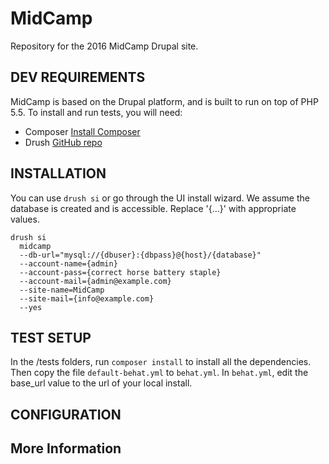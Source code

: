 MidCamp
=======
Repository for the 2016 MidCamp Drupal site.

DEV REQUIREMENTS
----------------
MidCamp is based on the Drupal platform, and is built to run on top of PHP 5.5. To install and run tests, you will need:

* Composer [Install Composer](https://getcomposer.org/doc/00-intro.md)
* Drush [GitHub repo](https://github.com/drush-ops/drush)

INSTALLATION
------------
You can use `drush si` or go through the UI install wizard. We assume the database is created and is accessible. Replace '{...}' with appropriate values.

```
drush si
  midcamp
  --db-url="mysql://{dbuser}:{dbpass}@{host}/{database}"
  --account-name={admin}
  --account-pass={correct horse battery staple}
  --account-mail={admin@example.com}
  --site-name=MidCamp
  --site-mail={info@example.com}
  --yes
```

TEST SETUP
----------
In the /tests folders, run `composer install` to install all the dependencies. Then copy the file `default-behat.yml` to `behat.yml`. In `behat.yml`, edit the base_url value to the url of your local install.

CONFIGURATION
-------------

More Information
----------------

